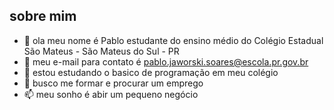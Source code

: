 ## sobre mim ##

- 👋 ola meu nome é Pablo estudante do ensino médio do Colégio Estadual São Mateus - São  Mateus do Sul - PR 
- 👀 meu e-mail para contato é pablo.jaworski.soares@escola.pr.gov.br
- 🌱 estou estudando o basico de programação em meu colégio
- 💞️ busco me formar e procurar um emprego
- 📫 meu sonho é abir um pequeno negócio


